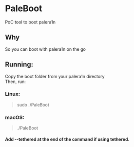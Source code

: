 # PaleBoot
PoC tool to boot palera1n

## Why
So you can boot with palera1n on the go

## Running:
Copy the boot folder from your palera1n directory
<br>
Then, run:
<br>
### Linux:
> sudo ./PaleBoot
### macOS:
> ./PaleBoot
#### Add --tethered at the end of the command if using tethered.
